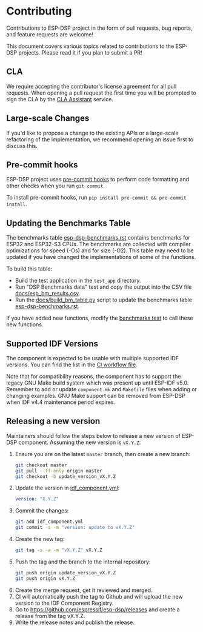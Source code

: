 # Contributing

Contributions to ESP-DSP project in the form of pull requests, bug reports, and feature requests are welcome!

This document covers various topics related to contributions to the ESP-DSP projects. Please read it if you plan to submit a PR!

## CLA

We require accepting the contributor's license agreement for all pull requests. When opening a pull request the first time you will be prompted to sign the CLA by the [CLA Assistant](https://cla-assistant.io/) service.

## Large-scale Changes

If you'd like to propose a change to the existing APIs or a large-scale refactoring of the implementation, we recommend opening an issue first to discuss this.

## Pre-commit hooks

ESP-DSP project uses [pre-commit hooks](https://pre-commit.com/) to perform code formatting and other checks when you run `git commit`.

To install pre-commit hooks, run `pip install pre-commit && pre-commit install`. 

## Updating the Benchmarks Table

The benchmarks table [esp-dsp-benchmarks.rst](docs/esp-dsp-benchmarks.rst) contains benchmarks for ESP32 and ESP32-S3 CPUs. The benchmarks are collected with compiler optimizations for speed (-Os) and for size (-O2). This table may need to be updated if you have changed the implementations of some of the functions.

To build this table:

- Build the test application in the `test_app` directory.
- Run "DSP Benchmarks data" test and copy the output into the CSV file [docs/esp_bm_results.csv](docs/esp_bm_results.csv).
- Run the [docs/build_bm_table.py](docs/build_bm_table.py) script to update the benchmarks table [esp-dsp-benchmarks.rst](docs/esp-dsp-benchmarks.rst).

If you have added new functions, modify the [benchmarks test](test/test_dsp.c) to call these new functions.

## Supported IDF Versions

The component is expected to be usable with multiple supported IDF versions. You can find the list in the [CI workflow file](.gitlab-ci.yml).

Note that for compatibility reasons, the component has to support the legacy GNU Make build system which was present up until ESP-IDF v5.0. Remember to add or update `component.mk` and `Makefile` files when adding or changing examples. GNU Make support can be removed from ESP-DSP when IDF v4.4 maintenance period expires.

## Releasing a new version

Maintainers should follow the steps below to release a new version of ESP-DSP component. Assuming the new version is `vX.Y.Z`:

1. Ensure you are on the latest `master` branch, then create a new branch:
   ```bash
   git checkout master
   git pull --ff-only origin master
   git checkout -b update_version_vX.Y.Z
   ```
1. Update the version in [idf_component.yml](idf_component.yml):
   ```yml
   version: "X.Y.Z"
   ```
1. Commit the changes:
   ```bash
   git add idf_component.yml
   git commit -s -m "version: update to vX.Y.Z"
   ```
1. Create the new tag:
   ```bash
   git tag -s -a -m "vX.Y.Z" vX.Y.Z
   ```
1. Push the tag and the branch to the internal repository:
   ```bash
   git push origin update_version_vX.Y.Z
   git push origin vX.Y.Z
   ```
1. Create the merge request, get it reviewed and merged.
1. CI will automatically push the tag to Github and will upload the new version to the IDF Component Registry.
1. Go to https://github.com/espressif/esp-dsp/releases and create a release from the tag vX.Y.Z.
1. Write the release notes and publish the release.
